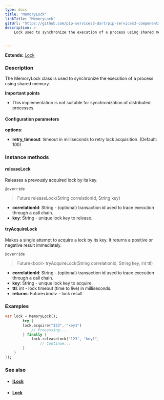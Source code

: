 ```yaml
---
type: docs
title: "MemoryLock"
linkTitle: "MemoryLock"
gitUrl: "https://github.com/pip-services3-dart/pip-services3-components-dart"
description: >
    Lock used to synchronize the execution of a process using shared memory.

    
---
```


**Extends:** [Lock](../lock)

### Description

The MemoryLock class is used to synchronize the execution of a process using shared memory.

**Important points**

- This implementation is not suitable for synchronization of distributed processes.

#### Configuration parameters
**options**:
- **retry_timeout**: timeout in milliseconds to retry lock acquisition. (Default: 100)


### Instance methods

#### releaseLock
Releases a prevously acquired lock by its key.

`@override`
> Future releaseLock(String correlationId, String key)

- **correlationId**: String - (optional) transaction id used to trace execution through a call chain.
- **key**: String - unique lock key to release.


#### tryAcquireLock
Makes a single attempt to acquire a lock by its key.
It returns a positive or negative result immediately.

`@override`
> Future\<bool\> tryAcquireLock(String correlationId, String key, int ttl)

- **correlationId**: String - (optional) transaction id used to trace execution through a call chain.
- **key**: String - unique lock key to acquire.
- **ttl**: int - lock timeout (time to live) in milliseconds.
- **returns**: Future\<bool\> - lock result

### Examples

```dart
var lock = MemoryLock();
        try {
        lock.acquire("123", "key1")
            // Processing...
        } finally {
            lock.releaseLock("123", "key1",
                // Continue...
        }
    }
});
```

### See also
- #### [ILock](../ilock)
- #### [Lock](../lock)

